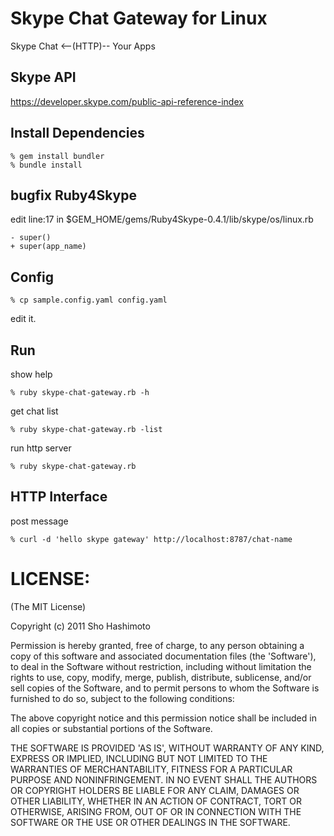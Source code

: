 Skype Chat Gateway for Linux
============================
Skype Chat <--(HTTP)-- Your Apps

Skype API
---------
https://developer.skype.com/public-api-reference-index


Install Dependencies
--------------------

    % gem install bundler
    % bundle install


bugfix Ruby4Skype
-----------------

edit line:17 in $GEM_HOME/gems/Ruby4Skype-0.4.1/lib/skype/os/linux.rb

    - super()
    + super(app_name)


Config
------

    % cp sample.config.yaml config.yaml

edit it.


Run
---

show help

    % ruby skype-chat-gateway.rb -h

get chat list

    % ruby skype-chat-gateway.rb -list

run http server

    % ruby skype-chat-gateway.rb


HTTP Interface
--------------

post message

    % curl -d 'hello skype gateway' http://localhost:8787/chat-name


LICENSE:
========

(The MIT License)

Copyright (c) 2011 Sho Hashimoto

Permission is hereby granted, free of charge, to any person obtaining
a copy of this software and associated documentation files (the
'Software'), to deal in the Software without restriction, including
without limitation the rights to use, copy, modify, merge, publish,
distribute, sublicense, and/or sell copies of the Software, and to
permit persons to whom the Software is furnished to do so, subject to
the following conditions:

The above copyright notice and this permission notice shall be
included in all copies or substantial portions of the Software.

THE SOFTWARE IS PROVIDED 'AS IS', WITHOUT WARRANTY OF ANY KIND,
EXPRESS OR IMPLIED, INCLUDING BUT NOT LIMITED TO THE WARRANTIES OF
MERCHANTABILITY, FITNESS FOR A PARTICULAR PURPOSE AND NONINFRINGEMENT.
IN NO EVENT SHALL THE AUTHORS OR COPYRIGHT HOLDERS BE LIABLE FOR ANY
CLAIM, DAMAGES OR OTHER LIABILITY, WHETHER IN AN ACTION OF CONTRACT,
TORT OR OTHERWISE, ARISING FROM, OUT OF OR IN CONNECTION WITH THE
SOFTWARE OR THE USE OR OTHER DEALINGS IN THE SOFTWARE.
